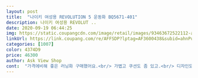 ```yaml
---
layout: post 
title:  "나이키 여성용 REVOLUTION 5 운동화 BQ5671-401" 
description: 나이키 여성용 REVOLUT ..
date: 2020-09-19 06:44:25 
img: https://static.coupangcdn.com/image/retail/images/93463672522112-ad408ed7-e992-40c7-a9ea-d6dc615d7767.jpg 
linkUrl: https://link.coupang.com/re/AFFSDP?lptag=AF3600438&subid=ahnPublicAsk&pageKey=1916166134&itemId=3253297629&vendorItemId=71240371366&traceid=V0-113-46903f9ac60849cf 
categories: [1007] 
color: 4374D9 
price: 46300 
author: Ask View Shop 
cont:  "가격에비해 좋은 러닝화 구매했어요.<br/> 가볍고 쿠션도 좀 있고.<br/> 디자인도 군더더기 없이 심플해서 좋습니다.<br/><br/>" 
---
```

